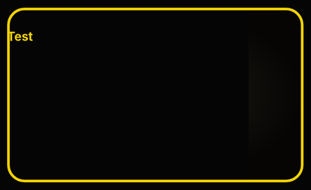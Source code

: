 # Test

<style>
html,body {
  color: rgba(240, 210, 0, 1);
  margin:0;
  background-color: rgba(5, 5, 5, 1);
}

.tube {
  position: absolute; /*allows div to overlap */
  left: 50px;
  top: 40px;
  width: 680px;
  height: 400px;
  border-radius: 40px;
}

.outline {
  box-sizing: border-box;
  border-style:solid;
  border-width: 6px;
}

.glow {
  z-index:-1;
  background: -webkit-radial-gradient(center center, contain, rgba(150,140,100,1), rgba(10,5,2,1)) center center no-repeat, black;
  opacity:0.2;
}
</style>

<div class="tube glow" height="400" width="640"></div>
<div class ="tube outline" height="400" width="640"></div>
<canvas class = "tube" id="gridCanvas" height="400" width="640"></canvas>
<script>

(function() {

  var c=document.getElementById("gridCanvas");
  var ctx=c.getContext("2d");
  var w = ctx.canvas.width;
  var h = ctx.canvas.height;
  var cx = w/2;
  var cy = h/2;
  /*
  var offset1 = 0.2*h;  // endpoint of perspective line #1 on outer vertical edge of canvas
  var offset2 = 0.43*w; // endpoint of perspective line #2 on outer horizontal edge of canvas
  var offset3 = 0.25*w; // endpoint of perspective line #3 on outer horizontal edge of canvas
  var theta1 = Math.atan((h/2)/offset3);
  */
  var theta_mid = Math.atan((h/2)/(w/2)); // angle to the corner of the canvas
  var thetas = [0.25, 0.66, 0.9]; // angles of perspective lines
  dx = Math.cos(thetas[2]);
  dy = Math.sin(thetas[2]);
  var staticImage;
  var gridColor = 'rgba(240, 210, 0, 1)'
  var distanceIndicatorColor = 'rgba(200, 0, 0, 1)'

  ctx.strokeStyle = gridColor;
  ctx.lineWidth = 4;

  // diagonal lines
  /*
  var endpoints = [{x:w,y:cy+offset1}, {x:0,y:cy+offset1},{x:w,y:cy-offset1},{x:0,y:cy-offset1}];
  endpoints = endpoints.concat([ {x:cx+offset2,y:h}, {x:cx-offset2,y:h},{x:cx+offset2,y:0},{x:cx-offset2,y:0} ])
  endpoints = endpoints.concat([ {x:cx+offset3,y:h}, {x:cx-offset3,y:h},{x:cx+offset3,y:0},{x:cx-offset3,y:0} ])
  ctx.beginPath();
  for(i=0; i<endpoints.length;i++)
  {
    ctx.moveTo(cx,cy);
    ctx.lineTo(endpoints[i].x, endpoints[i].y);
    ctx.stroke();
  }
  */

  ctx.beginPath();
  for(i=0; i<3;i++)
  {
    if (thetas[i] < theta_mid) {
      ctx.moveTo(cx,cy);
      ctx.lineTo(w, cy - (w/2)*Math.tan(thetas[i]));
      ctx.moveTo(cx,cy);
      ctx.lineTo(w, cy + (w/2)*Math.tan(thetas[i]));
      ctx.moveTo(cx,cy);
      ctx.lineTo(0, cy + (w/2)*Math.tan(thetas[i]));
      ctx.moveTo(cx,cy);
      ctx.lineTo(0, cy - (w/2)*Math.tan(thetas[i]));
      ctx.stroke();
    }
    else {
      ctx.moveTo(cx,cy);
      ctx.lineTo(cx+(h/2)/Math.tan(thetas[i]), h);
      ctx.moveTo(cx,cy);
      ctx.lineTo(cx-(h/2)/Math.tan(thetas[i]), h);
      ctx.moveTo(cx,cy);
      ctx.lineTo(cx+(h/2)/Math.tan(thetas[i]), 0);
      ctx.moveTo(cx,cy);
      ctx.lineTo(cx-(h/2)/Math.tan(thetas[i]), 0);
      ctx.stroke();
    }
  }


  var staticImage = ctx.getImageData(0,0,w,h);

  // setup for render loop
  var darr = [10];
  var distanceIndicatorLinePos = w/2;
  setInterval(render_loop, 33); /*30 FPS*/

  function render_loop ()
  {
    ctx.clearRect(0, 0, w, h);
    ctx.putImageData(staticImage,0,0);
    ctx.strokeStyle = gridColor;
    ctx.lineWidth = 4;
    if (darr[0] > 30)
    {
      darr.unshift(10);
    }
    for (i=0; i<darr.length;i++)
    {
      d = darr[i];
      ctx.beginPath();
      ctx.moveTo(cx+d*dx,cy-d*dy);
      ctx.lineTo(cx+d*dx,cy+d*dy);
      ctx.lineTo(cx-d*dx,cy+d*dy);
      ctx.lineTo(cx-d*dx,cy-d*dy);
      ctx.stroke();
      darr[i]+=0.125*darr[i]; // the closer to the edge, the faster the line moves
      if (darr[i]*dx>w) // off screen
      {
        darr.pop();
      }
    }
    ctx.lineWidth = 8;
    ctx.strokeStyle = distanceIndicatorColor;
    ctx.beginPath();
    ctx.moveTo(cx+distanceIndicatorLinePos,0);
    ctx.lineTo(cx+distanceIndicatorLinePos,h);
    ctx.moveTo(cx-distanceIndicatorLinePos,0);
    ctx.lineTo(cx-distanceIndicatorLinePos,h);
    ctx.stroke();
    distanceIndicatorLinePos -= 1;
    if (distanceIndicatorLinePos == 0)
    {
      distanceIndicatorLinePos = w/2;
    }
  }

})();

</script>

